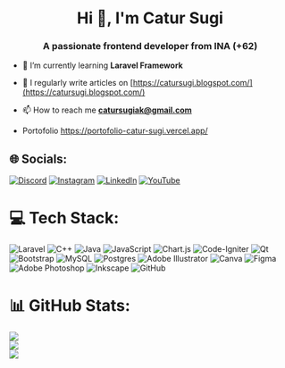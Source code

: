 <h1 align="center">Hi 👋, I'm Catur Sugi</h1>
<h3 align="center">A passionate frontend developer from INA (+62)</h3>

- 🌱 I’m currently learning **Laravel Framework**

- 📝 I regularly write articles on [https://catursugi.blogspot.com/](https://catursugi.blogspot.com/)

- 📫 How to reach me **catursugiak@gmail.com**
  
- Portofolio https://portofolio-catur-sugi.vercel.app/

## 🌐 Socials:
[![Discord](https://img.shields.io/badge/Discord-%237289DA.svg?logo=discord&logoColor=white)](https://discord.gg/noasma) [![Instagram](https://img.shields.io/badge/Instagram-%23E4405F.svg?logo=Instagram&logoColor=white)](https://instagram.com/catursugi.id) [![LinkedIn](https://img.shields.io/badge/LinkedIn-%230077B5.svg?logo=linkedin&logoColor=white)](https://linkedin.com/in/catur-sugi) [![YouTube](https://img.shields.io/badge/YouTube-%23FF0000.svg?logo=YouTube&logoColor=white)](https://youtube.com/@catursugi1205) 

# 💻 Tech Stack:
![Laravel](https://img.shields.io/badge/laravel-%23FF2D20.svg?style=for-the-badge&logo=laravel&logoColor=white) ![C++](https://img.shields.io/badge/c++-%2300599C.svg?style=for-the-badge&logo=c%2B%2B&logoColor=white) ![Java](https://img.shields.io/badge/java-%23ED8B00.svg?style=for-the-badge&logo=openjdk&logoColor=white) ![JavaScript](https://img.shields.io/badge/javascript-%23323330.svg?style=for-the-badge&logo=javascript&logoColor=%23F7DF1E) ![Chart.js](https://img.shields.io/badge/chart.js-F5788D.svg?style=for-the-badge&logo=chart.js&logoColor=white) ![Code-Igniter](https://img.shields.io/badge/CodeIgniter-%23EF4223.svg?style=for-the-badge&logo=codeIgniter&logoColor=white) ![Qt](https://img.shields.io/badge/Qt-%23217346.svg?style=for-the-badge&logo=Qt&logoColor=white) ![Bootstrap](https://img.shields.io/badge/bootstrap-%238511FA.svg?style=for-the-badge&logo=bootstrap&logoColor=white) ![MySQL](https://img.shields.io/badge/mysql-4479A1.svg?style=for-the-badge&logo=mysql&logoColor=white) ![Postgres](https://img.shields.io/badge/postgres-%23316192.svg?style=for-the-badge&logo=postgresql&logoColor=white) ![Adobe Illustrator](https://img.shields.io/badge/adobe%20illustrator-%23FF9A00.svg?style=for-the-badge&logo=adobe%20illustrator&logoColor=white) ![Canva](https://img.shields.io/badge/Canva-%2300C4CC.svg?style=for-the-badge&logo=Canva&logoColor=white) ![Figma](https://img.shields.io/badge/figma-%23F24E1E.svg?style=for-the-badge&logo=figma&logoColor=white) ![Adobe Photoshop](https://img.shields.io/badge/adobe%20photoshop-%2331A8FF.svg?style=for-the-badge&logo=adobe%20photoshop&logoColor=white) ![Inkscape](https://img.shields.io/badge/Inkscape-e0e0e0?style=for-the-badge&logo=inkscape&logoColor=080A13) ![GitHub](https://img.shields.io/badge/github-%23121011.svg?style=for-the-badge&logo=github&logoColor=white)
# 📊 GitHub Stats:
![](https://github-readme-stats.vercel.app/api?username=CaturSugi&theme=dark&hide_border=false&include_all_commits=true&count_private=false)<br/>
![](https://github-readme-streak-stats.herokuapp.com/?user=CaturSugi&theme=dark&hide_border=false)<br/>
![](https://github-readme-stats.vercel.app/api/top-langs/?username=CaturSugi&theme=dark&hide_border=false&include_all_commits=true&count_private=false&layout=compact)
